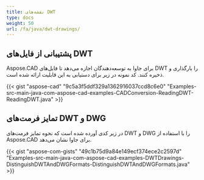 ```yaml
---
title: نقشه‌های DWT
type: docs
weight: 50
url: /fa/java/dwt-drawings/
---
```


## **پشتیبانی از فایل‌های DWT**
Aspose.CAD برای جاوا به توسعه‌دهندگان اجازه می‌دهد تا فایل‌های DWT را بارگذاری و ذخیره کنند. کد نمونه در زیر برای دستیابی به این قابلیت ارائه شده است.

{{< gist "aspose-cad" "9c5a3f5ddf329a1362916037ccd8c6e0" "Examples-src-main-java-com-aspose-cad-examples-CADConversion-ReadingDWT-ReadingDWT.java" >}}
## **تمایز فرمت‌های DWT و DWG**
در زیر کدی آورده شده است که نحوه تمایز فرمت‌های DWT و DWG را با استفاده از Aspose.CAD برای جاوا نشان می‌دهد.

{{< gist "aspose-com-gists" "49c1b75d9a84e149ecf374ece2c2597d" "Examples-src-main-java-com-aspose-cad-examples-DWTDrawings-DistinguishDWTAndDWGFormats-DistinguishDWTAndDWGFormats.java" >}}
